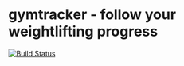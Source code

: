 # gymtracker - follow your weightlifting progress
[![Build Status](https://travis-ci.org/laitilari/gymtracker.svg?branch=master)](https://travis-ci.org/laitilari/gymtracker)

